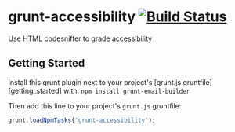 # grunt-accessibility [![Build Status](https://travis-ci.org/yargalot/grunt-accessibility.png?branch=master)](https://travis-ci.org/yargalot/grunt-accessibility)

Use HTML codesniffer to grade accessibility

## Getting Started
Install this grunt plugin next to your project's [grunt.js gruntfile][getting_started] with: `npm install grunt-email-builder`

Then add this line to your project's `grunt.js` gruntfile:

```javascript
grunt.loadNpmTasks('grunt-accessibility');
```
